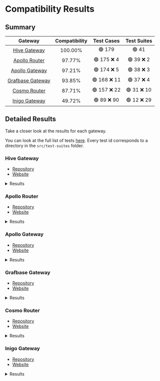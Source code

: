 # Compatibility Results

## Summary

|                             Gateway                             | Compatibility |  Test Cases  | Test Suites |
| :-------------------------------------------------------------: | :-----------: | :----------: | :---------: |
| [Hive Gateway](https://the-guild.dev/graphql/hive/docs/gateway) |    100.00%    |    🟢 179    |    🟢 41    |
|         [Apollo Router](https://www.apollographql.com/)         |    97.77%     | 🟢 175 ❌ 4  | 🟢 39 ❌ 2  |
|        [Apollo Gateway](https://www.apollographql.com/)         |    97.21%     | 🟢 174 ❌ 5  | 🟢 38 ❌ 3  |
|            [Grafbase Gateway](https://grafbase.com)             |    93.85%     | 🟢 168 ❌ 11 | 🟢 37 ❌ 4  |
|             [Cosmo Router](https://wundergraph.com)             |    87.71%     | 🟢 157 ❌ 22 | 🟢 31 ❌ 10 |
|                [Inigo Gateway](https://inigo.io)                |    49.72%     | 🟢 89 ❌ 90  | 🟢 12 ❌ 29 |

## Detailed Results

Take a closer look at the results for each gateway.

You can look at the full list of tests [here](./src/test-suites/). Every test id corresponds to a directory in the `src/test-suites` folder.

<a id="hive-gateway"></a>

### Hive Gateway

- [Repository](https://github.com/graphql-hive/gateway)
- [Website](https://the-guild.dev/graphql/hive/docs/gateway)

<details>
<summary>Results</summary>
<a href="./src/test-suites/abstract-types">abstract-types</a>
<pre>🟢🟢🟢🟢🟢🟢🟢🟢🟢🟢🟢🟢🟢🟢🟢🟢🟢</pre>
<a href="./src/test-suites/child-type-mismatch">child-type-mismatch</a>
<pre>🟢🟢🟢🟢</pre>
<a href="./src/test-suites/circular-reference-interface">circular-reference-interface</a>
<pre>🟢🟢</pre>
<a href="./src/test-suites/complex-entity-call">complex-entity-call</a>
<pre>🟢</pre>
<a href="./src/test-suites/corrupted-supergraph-node-id">corrupted-supergraph-node-id</a>
<pre>🟢🟢🟢🟢🟢🟢🟢🟢🟢🟢</pre>
<a href="./src/test-suites/enum-intersection">enum-intersection</a>
<pre>🟢🟢🟢🟢🟢</pre>
<a href="./src/test-suites/fed1-external-extends">fed1-external-extends</a>
<pre>🟢🟢🟢🟢</pre>
<a href="./src/test-suites/fed1-external-extends-resolvable">fed1-external-extends-resolvable</a>
<pre>🟢</pre>
<a href="./src/test-suites/fed1-external-extension">fed1-external-extension</a>
<pre>🟢🟢🟢🟢</pre>
<a href="./src/test-suites/fed2-external-extends">fed2-external-extends</a>
<pre>🟢🟢🟢🟢</pre>
<a href="./src/test-suites/fed2-external-extension">fed2-external-extension</a>
<pre>🟢🟢🟢🟢</pre>
<a href="./src/test-suites/include-skip">include-skip</a>
<pre>🟢🟢🟢🟢</pre>
<a href="./src/test-suites/input-object-intersection">input-object-intersection</a>
<pre>🟢🟢🟢</pre>
<a href="./src/test-suites/interface-object-with-requires">interface-object-with-requires</a>
<pre>🟢🟢🟢🟢🟢🟢🟢</pre>
<a href="./src/test-suites/keys-mashup">keys-mashup</a>
<pre>🟢</pre>
<a href="./src/test-suites/mutations">mutations</a>
<pre>🟢🟢🟢</pre>
<a href="./src/test-suites/mysterious-external">mysterious-external</a>
<pre>🟢🟢</pre>
<a href="./src/test-suites/nested-provides">nested-provides</a>
<pre>🟢🟢</pre>
<a href="./src/test-suites/node">node</a>
<pre>🟢</pre>
<a href="./src/test-suites/non-resolvable-interface-object">non-resolvable-interface-object</a>
<pre>🟢🟢🟢🟢🟢🟢🟢</pre>
<a href="./src/test-suites/null-keys">null-keys</a>
<pre>🟢</pre>
<a href="./src/test-suites/override-type-interface">override-type-interface</a>
<pre>🟢🟢🟢🟢</pre>
<a href="./src/test-suites/override-with-requires">override-with-requires</a>
<pre>🟢🟢🟢🟢</pre>
<a href="./src/test-suites/parent-entity-call">parent-entity-call</a>
<pre>🟢</pre>
<a href="./src/test-suites/parent-entity-call-complex">parent-entity-call-complex</a>
<pre>🟢</pre>
<a href="./src/test-suites/provides-on-interface">provides-on-interface</a>
<pre>🟢🟢</pre>
<a href="./src/test-suites/provides-on-union">provides-on-union</a>
<pre>🟢🟢</pre>
<a href="./src/test-suites/requires-interface">requires-interface</a>
<pre>🟢🟢🟢🟢🟢</pre>
<a href="./src/test-suites/requires-requires">requires-requires</a>
<pre>🟢🟢🟢🟢🟢</pre>
<a href="./src/test-suites/requires-with-argument">requires-with-argument</a>
<pre>🟢🟢🟢🟢🟢</pre>
<a href="./src/test-suites/requires-with-fragments">requires-with-fragments</a>
<pre>🟢🟢🟢🟢🟢🟢</pre>
<a href="./src/test-suites/shared-root">shared-root</a>
<pre>🟢🟢</pre>
<a href="./src/test-suites/simple-entity-call">simple-entity-call</a>
<pre>🟢</pre>
<a href="./src/test-suites/simple-inaccessible">simple-inaccessible</a>
<pre>🟢🟢🟢🟢</pre>
<a href="./src/test-suites/simple-interface-object">simple-interface-object</a>
<pre>🟢🟢🟢🟢🟢🟢🟢🟢🟢🟢🟢🟢🟢</pre>
<a href="./src/test-suites/simple-override">simple-override</a>
<pre>🟢🟢</pre>
<a href="./src/test-suites/simple-requires-provides">simple-requires-provides</a>
<pre>🟢🟢🟢🟢🟢🟢🟢🟢🟢🟢🟢🟢</pre>
<a href="./src/test-suites/typename">typename</a>
<pre>🟢🟢🟢🟢🟢🟢</pre>
<a href="./src/test-suites/unavailable-override">unavailable-override</a>
<pre>🟢🟢</pre>
<a href="./src/test-suites/union-interface-distributed">union-interface-distributed</a>
<pre>🟢🟢🟢🟢🟢🟢🟢</pre>
<a href="./src/test-suites/union-intersection">union-intersection</a>
<pre>🟢🟢🟢🟢🟢🟢🟢🟢</pre>
</details>

<a id="apollo-router"></a>

### Apollo Router

- [Repository](https://github.com/apollographql/router)
- [Website](https://www.apollographql.com/)

<details>
<summary>Results</summary>
<a href="./src/test-suites/abstract-types">abstract-types</a>
<pre>🟢🟢🟢🟢🟢🟢🟢🟢🟢🟢🟢🟢🟢🟢🟢🟢🟢</pre>
<a href="./src/test-suites/child-type-mismatch">child-type-mismatch</a>
<pre>🟢🟢🟢🟢</pre>
<a href="./src/test-suites/circular-reference-interface">circular-reference-interface</a>
<pre>🟢🟢</pre>
<a href="./src/test-suites/complex-entity-call">complex-entity-call</a>
<pre>🟢</pre>
<a href="./src/test-suites/corrupted-supergraph-node-id">corrupted-supergraph-node-id</a>
<pre>🟢🟢🟢🟢🟢🟢🟢🟢🟢🟢</pre>
<a href="./src/test-suites/enum-intersection">enum-intersection</a>
<pre>🟢🟢🟢🟢🟢</pre>
<a href="./src/test-suites/fed1-external-extends">fed1-external-extends</a>
<pre>🟢🟢🟢🟢</pre>
<a href="./src/test-suites/fed1-external-extends-resolvable">fed1-external-extends-resolvable</a>
<pre>🟢</pre>
<a href="./src/test-suites/fed1-external-extension">fed1-external-extension</a>
<pre>🟢🟢🟢🟢</pre>
<a href="./src/test-suites/fed2-external-extends">fed2-external-extends</a>
<pre>🟢🟢🟢🟢</pre>
<a href="./src/test-suites/fed2-external-extension">fed2-external-extension</a>
<pre>🟢🟢🟢🟢</pre>
<a href="./src/test-suites/include-skip">include-skip</a>
<pre>🟢🟢🟢🟢</pre>
<a href="./src/test-suites/input-object-intersection">input-object-intersection</a>
<pre>🟢🟢🟢</pre>
<a href="./src/test-suites/interface-object-with-requires">interface-object-with-requires</a>
<pre>🟢🟢🟢🟢🟢🟢🟢</pre>
<a href="./src/test-suites/keys-mashup">keys-mashup</a>
<pre>❌</pre>
<a href="./src/test-suites/mutations">mutations</a>
<pre>🟢🟢🟢</pre>
<a href="./src/test-suites/mysterious-external">mysterious-external</a>
<pre>🟢🟢</pre>
<a href="./src/test-suites/nested-provides">nested-provides</a>
<pre>🟢🟢</pre>
<a href="./src/test-suites/node">node</a>
<pre>🟢</pre>
<a href="./src/test-suites/non-resolvable-interface-object">non-resolvable-interface-object</a>
<pre>🟢🟢🟢🟢🟢🟢🟢</pre>
<a href="./src/test-suites/null-keys">null-keys</a>
<pre>🟢</pre>
<a href="./src/test-suites/override-type-interface">override-type-interface</a>
<pre>🟢🟢🟢🟢</pre>
<a href="./src/test-suites/override-with-requires">override-with-requires</a>
<pre>🟢🟢🟢🟢</pre>
<a href="./src/test-suites/parent-entity-call">parent-entity-call</a>
<pre>🟢</pre>
<a href="./src/test-suites/parent-entity-call-complex">parent-entity-call-complex</a>
<pre>🟢</pre>
<a href="./src/test-suites/provides-on-interface">provides-on-interface</a>
<pre>🟢🟢</pre>
<a href="./src/test-suites/provides-on-union">provides-on-union</a>
<pre>🟢🟢</pre>
<a href="./src/test-suites/requires-interface">requires-interface</a>
<pre>🟢🟢🟢🟢🟢</pre>
<a href="./src/test-suites/requires-requires">requires-requires</a>
<pre>🟢🟢🟢🟢🟢</pre>
<a href="./src/test-suites/requires-with-argument">requires-with-argument</a>
<pre>🟢🟢❌❌❌</pre>
<a href="./src/test-suites/requires-with-fragments">requires-with-fragments</a>
<pre>🟢🟢🟢🟢🟢🟢</pre>
<a href="./src/test-suites/shared-root">shared-root</a>
<pre>🟢🟢</pre>
<a href="./src/test-suites/simple-entity-call">simple-entity-call</a>
<pre>🟢</pre>
<a href="./src/test-suites/simple-inaccessible">simple-inaccessible</a>
<pre>🟢🟢🟢🟢</pre>
<a href="./src/test-suites/simple-interface-object">simple-interface-object</a>
<pre>🟢🟢🟢🟢🟢🟢🟢🟢🟢🟢🟢🟢🟢</pre>
<a href="./src/test-suites/simple-override">simple-override</a>
<pre>🟢🟢</pre>
<a href="./src/test-suites/simple-requires-provides">simple-requires-provides</a>
<pre>🟢🟢🟢🟢🟢🟢🟢🟢🟢🟢🟢🟢</pre>
<a href="./src/test-suites/typename">typename</a>
<pre>🟢🟢🟢🟢🟢🟢</pre>
<a href="./src/test-suites/unavailable-override">unavailable-override</a>
<pre>🟢🟢</pre>
<a href="./src/test-suites/union-interface-distributed">union-interface-distributed</a>
<pre>🟢🟢🟢🟢🟢🟢🟢</pre>
<a href="./src/test-suites/union-intersection">union-intersection</a>
<pre>🟢🟢🟢🟢🟢🟢🟢🟢</pre>
</details>

<a id="apollo-gateway"></a>

### Apollo Gateway

- [Repository](https://github.com/apollographql/federation)
- [Website](https://www.apollographql.com/)

<details>
<summary>Results</summary>
<a href="./src/test-suites/abstract-types">abstract-types</a>
<pre>🟢🟢🟢🟢🟢🟢🟢🟢🟢🟢🟢🟢🟢🟢🟢🟢🟢</pre>
<a href="./src/test-suites/child-type-mismatch">child-type-mismatch</a>
<pre>🟢🟢🟢🟢</pre>
<a href="./src/test-suites/circular-reference-interface">circular-reference-interface</a>
<pre>🟢🟢</pre>
<a href="./src/test-suites/complex-entity-call">complex-entity-call</a>
<pre>🟢</pre>
<a href="./src/test-suites/corrupted-supergraph-node-id">corrupted-supergraph-node-id</a>
<pre>🟢🟢🟢🟢🟢🟢🟢🟢🟢🟢</pre>
<a href="./src/test-suites/enum-intersection">enum-intersection</a>
<pre>🟢🟢🟢🟢🟢</pre>
<a href="./src/test-suites/fed1-external-extends">fed1-external-extends</a>
<pre>🟢🟢🟢🟢</pre>
<a href="./src/test-suites/fed1-external-extends-resolvable">fed1-external-extends-resolvable</a>
<pre>🟢</pre>
<a href="./src/test-suites/fed1-external-extension">fed1-external-extension</a>
<pre>🟢🟢🟢🟢</pre>
<a href="./src/test-suites/fed2-external-extends">fed2-external-extends</a>
<pre>🟢🟢🟢🟢</pre>
<a href="./src/test-suites/fed2-external-extension">fed2-external-extension</a>
<pre>🟢🟢🟢🟢</pre>
<a href="./src/test-suites/include-skip">include-skip</a>
<pre>🟢🟢🟢🟢</pre>
<a href="./src/test-suites/input-object-intersection">input-object-intersection</a>
<pre>🟢🟢🟢</pre>
<a href="./src/test-suites/interface-object-with-requires">interface-object-with-requires</a>
<pre>🟢🟢🟢🟢🟢🟢🟢</pre>
<a href="./src/test-suites/keys-mashup">keys-mashup</a>
<pre>❌</pre>
<a href="./src/test-suites/mutations">mutations</a>
<pre>🟢🟢🟢</pre>
<a href="./src/test-suites/mysterious-external">mysterious-external</a>
<pre>🟢🟢</pre>
<a href="./src/test-suites/nested-provides">nested-provides</a>
<pre>🟢🟢</pre>
<a href="./src/test-suites/node">node</a>
<pre>🟢</pre>
<a href="./src/test-suites/non-resolvable-interface-object">non-resolvable-interface-object</a>
<pre>🟢❌🟢🟢🟢🟢🟢</pre>
<a href="./src/test-suites/null-keys">null-keys</a>
<pre>🟢</pre>
<a href="./src/test-suites/override-type-interface">override-type-interface</a>
<pre>🟢🟢🟢🟢</pre>
<a href="./src/test-suites/override-with-requires">override-with-requires</a>
<pre>🟢🟢🟢🟢</pre>
<a href="./src/test-suites/parent-entity-call">parent-entity-call</a>
<pre>🟢</pre>
<a href="./src/test-suites/parent-entity-call-complex">parent-entity-call-complex</a>
<pre>🟢</pre>
<a href="./src/test-suites/provides-on-interface">provides-on-interface</a>
<pre>🟢🟢</pre>
<a href="./src/test-suites/provides-on-union">provides-on-union</a>
<pre>🟢🟢</pre>
<a href="./src/test-suites/requires-interface">requires-interface</a>
<pre>🟢🟢🟢🟢🟢</pre>
<a href="./src/test-suites/requires-requires">requires-requires</a>
<pre>🟢🟢🟢🟢🟢</pre>
<a href="./src/test-suites/requires-with-argument">requires-with-argument</a>
<pre>🟢🟢❌❌❌</pre>
<a href="./src/test-suites/requires-with-fragments">requires-with-fragments</a>
<pre>🟢🟢🟢🟢🟢🟢</pre>
<a href="./src/test-suites/shared-root">shared-root</a>
<pre>🟢🟢</pre>
<a href="./src/test-suites/simple-entity-call">simple-entity-call</a>
<pre>🟢</pre>
<a href="./src/test-suites/simple-inaccessible">simple-inaccessible</a>
<pre>🟢🟢🟢🟢</pre>
<a href="./src/test-suites/simple-interface-object">simple-interface-object</a>
<pre>🟢🟢🟢🟢🟢🟢🟢🟢🟢🟢🟢🟢🟢</pre>
<a href="./src/test-suites/simple-override">simple-override</a>
<pre>🟢🟢</pre>
<a href="./src/test-suites/simple-requires-provides">simple-requires-provides</a>
<pre>🟢🟢🟢🟢🟢🟢🟢🟢🟢🟢🟢🟢</pre>
<a href="./src/test-suites/typename">typename</a>
<pre>🟢🟢🟢🟢🟢🟢</pre>
<a href="./src/test-suites/unavailable-override">unavailable-override</a>
<pre>🟢🟢</pre>
<a href="./src/test-suites/union-interface-distributed">union-interface-distributed</a>
<pre>🟢🟢🟢🟢🟢🟢🟢</pre>
<a href="./src/test-suites/union-intersection">union-intersection</a>
<pre>🟢🟢🟢🟢🟢🟢🟢🟢</pre>
</details>

<a id="grafbase-gateway"></a>

### Grafbase Gateway

- [Repository](https://github.com/grafbase/grafbase)
- [Website](https://grafbase.com)

<details>
<summary>Results</summary>
<a href="./src/test-suites/abstract-types">abstract-types</a>
<pre>🟢🟢🟢🟢🟢🟢🟢🟢🟢🟢🟢🟢🟢🟢🟢🟢🟢</pre>
<a href="./src/test-suites/child-type-mismatch">child-type-mismatch</a>
<pre>🟢🟢🟢🟢</pre>
<a href="./src/test-suites/circular-reference-interface">circular-reference-interface</a>
<pre>🟢🟢</pre>
<a href="./src/test-suites/complex-entity-call">complex-entity-call</a>
<pre>🟢</pre>
<a href="./src/test-suites/corrupted-supergraph-node-id">corrupted-supergraph-node-id</a>
<pre>❌🟢❌🟢🟢❌🟢🟢🟢🟢</pre>
<a href="./src/test-suites/enum-intersection">enum-intersection</a>
<pre>🟢🟢🟢🟢🟢</pre>
<a href="./src/test-suites/fed1-external-extends">fed1-external-extends</a>
<pre>🟢🟢🟢🟢</pre>
<a href="./src/test-suites/fed1-external-extends-resolvable">fed1-external-extends-resolvable</a>
<pre>🟢</pre>
<a href="./src/test-suites/fed1-external-extension">fed1-external-extension</a>
<pre>🟢🟢🟢🟢</pre>
<a href="./src/test-suites/fed2-external-extends">fed2-external-extends</a>
<pre>🟢🟢🟢🟢</pre>
<a href="./src/test-suites/fed2-external-extension">fed2-external-extension</a>
<pre>🟢🟢🟢🟢</pre>
<a href="./src/test-suites/include-skip">include-skip</a>
<pre>🟢🟢🟢🟢</pre>
<a href="./src/test-suites/input-object-intersection">input-object-intersection</a>
<pre>🟢🟢🟢</pre>
<a href="./src/test-suites/interface-object-with-requires">interface-object-with-requires</a>
<pre>🟢🟢🟢🟢🟢🟢🟢</pre>
<a href="./src/test-suites/keys-mashup">keys-mashup</a>
<pre>🟢</pre>
<a href="./src/test-suites/mutations">mutations</a>
<pre>🟢🟢🟢</pre>
<a href="./src/test-suites/mysterious-external">mysterious-external</a>
<pre>🟢🟢</pre>
<a href="./src/test-suites/nested-provides">nested-provides</a>
<pre>🟢🟢</pre>
<a href="./src/test-suites/node">node</a>
<pre>🟢</pre>
<a href="./src/test-suites/non-resolvable-interface-object">non-resolvable-interface-object</a>
<pre>🟢🟢🟢🟢🟢🟢🟢</pre>
<a href="./src/test-suites/null-keys">null-keys</a>
<pre>🟢</pre>
<a href="./src/test-suites/override-type-interface">override-type-interface</a>
<pre>❌🟢🟢🟢</pre>
<a href="./src/test-suites/override-with-requires">override-with-requires</a>
<pre>🟢🟢🟢🟢</pre>
<a href="./src/test-suites/parent-entity-call">parent-entity-call</a>
<pre>🟢</pre>
<a href="./src/test-suites/parent-entity-call-complex">parent-entity-call-complex</a>
<pre>🟢</pre>
<a href="./src/test-suites/provides-on-interface">provides-on-interface</a>
<pre>❌❌</pre>
<a href="./src/test-suites/provides-on-union">provides-on-union</a>
<pre>🟢🟢</pre>
<a href="./src/test-suites/requires-interface">requires-interface</a>
<pre>🟢🟢🟢🟢🟢</pre>
<a href="./src/test-suites/requires-requires">requires-requires</a>
<pre>🟢🟢🟢🟢🟢</pre>
<a href="./src/test-suites/requires-with-argument">requires-with-argument</a>
<pre>🟢🟢🟢🟢🟢</pre>
<a href="./src/test-suites/requires-with-fragments">requires-with-fragments</a>
<pre>🟢🟢🟢🟢🟢🟢</pre>
<a href="./src/test-suites/shared-root">shared-root</a>
<pre>🟢🟢</pre>
<a href="./src/test-suites/simple-entity-call">simple-entity-call</a>
<pre>🟢</pre>
<a href="./src/test-suites/simple-inaccessible">simple-inaccessible</a>
<pre>🟢🟢🟢🟢</pre>
<a href="./src/test-suites/simple-interface-object">simple-interface-object</a>
<pre>🟢🟢🟢🟢🟢🟢🟢🟢❌❌❌❌❌</pre>
<a href="./src/test-suites/simple-override">simple-override</a>
<pre>🟢🟢</pre>
<a href="./src/test-suites/simple-requires-provides">simple-requires-provides</a>
<pre>🟢🟢🟢🟢🟢🟢🟢🟢🟢🟢🟢🟢</pre>
<a href="./src/test-suites/typename">typename</a>
<pre>🟢🟢🟢🟢🟢🟢</pre>
<a href="./src/test-suites/unavailable-override">unavailable-override</a>
<pre>🟢🟢</pre>
<a href="./src/test-suites/union-interface-distributed">union-interface-distributed</a>
<pre>🟢🟢🟢🟢🟢🟢🟢</pre>
<a href="./src/test-suites/union-intersection">union-intersection</a>
<pre>🟢🟢🟢🟢🟢🟢🟢🟢</pre>
</details>

<a id="cosmo-router"></a>

### Cosmo Router

- [Repository](https://github.com/wundergraph/cosmo)
- [Website](https://wundergraph.com)

<details>
<summary>Results</summary>
<a href="./src/test-suites/abstract-types">abstract-types</a>
<pre>🟢🟢🟢🟢🟢🟢🟢🟢🟢🟢🟢🟢🟢🟢🟢🟢🟢</pre>
<a href="./src/test-suites/child-type-mismatch">child-type-mismatch</a>
<pre>❌❌❌🟢</pre>
<a href="./src/test-suites/circular-reference-interface">circular-reference-interface</a>
<pre>🟢🟢</pre>
<a href="./src/test-suites/complex-entity-call">complex-entity-call</a>
<pre>❌</pre>
<a href="./src/test-suites/corrupted-supergraph-node-id">corrupted-supergraph-node-id</a>
<pre>🟢🟢🟢🟢🟢🟢🟢🟢🟢🟢</pre>
<a href="./src/test-suites/enum-intersection">enum-intersection</a>
<pre>🟢🟢🟢🟢🟢</pre>
<a href="./src/test-suites/fed1-external-extends">fed1-external-extends</a>
<pre>🟢🟢🟢🟢</pre>
<a href="./src/test-suites/fed1-external-extends-resolvable">fed1-external-extends-resolvable</a>
<pre>🟢</pre>
<a href="./src/test-suites/fed1-external-extension">fed1-external-extension</a>
<pre>🟢🟢🟢🟢</pre>
<a href="./src/test-suites/fed2-external-extends">fed2-external-extends</a>
<pre>🟢🟢🟢🟢</pre>
<a href="./src/test-suites/fed2-external-extension">fed2-external-extension</a>
<pre>🟢🟢🟢🟢</pre>
<a href="./src/test-suites/include-skip">include-skip</a>
<pre>🟢🟢🟢🟢</pre>
<a href="./src/test-suites/input-object-intersection">input-object-intersection</a>
<pre>🟢🟢🟢</pre>
<a href="./src/test-suites/interface-object-with-requires">interface-object-with-requires</a>
<pre>🟢🟢🟢🟢🟢🟢🟢</pre>
<a href="./src/test-suites/keys-mashup">keys-mashup</a>
<pre>🟢</pre>
<a href="./src/test-suites/mutations">mutations</a>
<pre>🟢🟢❌</pre>
<a href="./src/test-suites/mysterious-external">mysterious-external</a>
<pre>🟢🟢</pre>
<a href="./src/test-suites/nested-provides">nested-provides</a>
<pre>🟢🟢</pre>
<a href="./src/test-suites/node">node</a>
<pre>🟢</pre>
<a href="./src/test-suites/non-resolvable-interface-object">non-resolvable-interface-object</a>
<pre>🟢🟢🟢🟢🟢🟢🟢</pre>
<a href="./src/test-suites/null-keys">null-keys</a>
<pre>❌</pre>
<a href="./src/test-suites/override-type-interface">override-type-interface</a>
<pre>🟢🟢🟢🟢</pre>
<a href="./src/test-suites/override-with-requires">override-with-requires</a>
<pre>🟢🟢🟢🟢</pre>
<a href="./src/test-suites/parent-entity-call">parent-entity-call</a>
<pre>🟢</pre>
<a href="./src/test-suites/parent-entity-call-complex">parent-entity-call-complex</a>
<pre>❌</pre>
<a href="./src/test-suites/provides-on-interface">provides-on-interface</a>
<pre>❌❌</pre>
<a href="./src/test-suites/provides-on-union">provides-on-union</a>
<pre>❌❌</pre>
<a href="./src/test-suites/requires-interface">requires-interface</a>
<pre>🟢🟢❌🟢🟢</pre>
<a href="./src/test-suites/requires-requires">requires-requires</a>
<pre>🟢🟢🟢🟢🟢</pre>
<a href="./src/test-suites/requires-with-argument">requires-with-argument</a>
<pre>🟢❌❌❌❌</pre>
<a href="./src/test-suites/requires-with-fragments">requires-with-fragments</a>
<pre>❌❌❌❌❌❌</pre>
<a href="./src/test-suites/shared-root">shared-root</a>
<pre>🟢🟢</pre>
<a href="./src/test-suites/simple-entity-call">simple-entity-call</a>
<pre>🟢</pre>
<a href="./src/test-suites/simple-inaccessible">simple-inaccessible</a>
<pre>🟢🟢🟢🟢</pre>
<a href="./src/test-suites/simple-interface-object">simple-interface-object</a>
<pre>🟢🟢🟢🟢🟢🟢🟢🟢🟢🟢🟢🟢🟢</pre>
<a href="./src/test-suites/simple-override">simple-override</a>
<pre>🟢🟢</pre>
<a href="./src/test-suites/simple-requires-provides">simple-requires-provides</a>
<pre>🟢🟢🟢🟢🟢🟢🟢🟢🟢🟢🟢🟢</pre>
<a href="./src/test-suites/typename">typename</a>
<pre>🟢🟢🟢🟢🟢🟢</pre>
<a href="./src/test-suites/unavailable-override">unavailable-override</a>
<pre>🟢🟢</pre>
<a href="./src/test-suites/union-interface-distributed">union-interface-distributed</a>
<pre>🟢🟢🟢🟢🟢🟢🟢</pre>
<a href="./src/test-suites/union-intersection">union-intersection</a>
<pre>🟢🟢🟢🟢🟢🟢🟢🟢</pre>
</details>

<a id="inigo-gateway"></a>

### Inigo Gateway

- [Repository](https://github.com/inigolabs)
- [Website](https://inigo.io)

<details>
<summary>Results</summary>
<a href="./src/test-suites/abstract-types">abstract-types</a>
<pre>🟢🟢🟢🟢🟢🟢🟢🟢🟢🟢🟢🟢🟢🟢🟢❌❌</pre>
<a href="./src/test-suites/child-type-mismatch">child-type-mismatch</a>
<pre>❌❌❌🟢</pre>
<a href="./src/test-suites/circular-reference-interface">circular-reference-interface</a>
<pre>🟢🟢</pre>
<a href="./src/test-suites/complex-entity-call">complex-entity-call</a>
<pre>❌</pre>
<a href="./src/test-suites/corrupted-supergraph-node-id">corrupted-supergraph-node-id</a>
<pre>🟢❌❌❌❌🟢🟢🟢🟢🟢</pre>
<a href="./src/test-suites/enum-intersection">enum-intersection</a>
<pre>❌❌❌❌❌</pre>
<a href="./src/test-suites/fed1-external-extends">fed1-external-extends</a>
<pre>🟢🟢🟢🟢</pre>
<a href="./src/test-suites/fed1-external-extends-resolvable">fed1-external-extends-resolvable</a>
<pre>❌</pre>
<a href="./src/test-suites/fed1-external-extension">fed1-external-extension</a>
<pre>🟢🟢🟢🟢</pre>
<a href="./src/test-suites/fed2-external-extends">fed2-external-extends</a>
<pre>🟢🟢🟢🟢</pre>
<a href="./src/test-suites/fed2-external-extension">fed2-external-extension</a>
<pre>🟢🟢🟢🟢</pre>
<a href="./src/test-suites/include-skip">include-skip</a>
<pre>🟢🟢🟢🟢</pre>
<a href="./src/test-suites/input-object-intersection">input-object-intersection</a>
<pre>🟢❌❌</pre>
<a href="./src/test-suites/interface-object-with-requires">interface-object-with-requires</a>
<pre>❌❌❌❌❌❌❌</pre>
<a href="./src/test-suites/keys-mashup">keys-mashup</a>
<pre>❌</pre>
<a href="./src/test-suites/mutations">mutations</a>
<pre>🟢🟢❌</pre>
<a href="./src/test-suites/mysterious-external">mysterious-external</a>
<pre>🟢🟢</pre>
<a href="./src/test-suites/nested-provides">nested-provides</a>
<pre>❌❌</pre>
<a href="./src/test-suites/node">node</a>
<pre>🟢</pre>
<a href="./src/test-suites/non-resolvable-interface-object">non-resolvable-interface-object</a>
<pre>🟢🟢🟢🟢🟢❌❌</pre>
<a href="./src/test-suites/null-keys">null-keys</a>
<pre>❌</pre>
<a href="./src/test-suites/override-type-interface">override-type-interface</a>
<pre>❌❌🟢🟢</pre>
<a href="./src/test-suites/override-with-requires">override-with-requires</a>
<pre>🟢🟢🟢🟢</pre>
<a href="./src/test-suites/parent-entity-call">parent-entity-call</a>
<pre>🟢</pre>
<a href="./src/test-suites/parent-entity-call-complex">parent-entity-call-complex</a>
<pre>❌</pre>
<a href="./src/test-suites/provides-on-interface">provides-on-interface</a>
<pre>❌❌</pre>
<a href="./src/test-suites/provides-on-union">provides-on-union</a>
<pre>❌❌</pre>
<a href="./src/test-suites/requires-interface">requires-interface</a>
<pre>❌❌❌❌❌</pre>
<a href="./src/test-suites/requires-requires">requires-requires</a>
<pre>🟢🟢🟢🟢🟢</pre>
<a href="./src/test-suites/requires-with-argument">requires-with-argument</a>
<pre>❌❌❌❌❌</pre>
<a href="./src/test-suites/requires-with-fragments">requires-with-fragments</a>
<pre>❌❌❌❌❌❌</pre>
<a href="./src/test-suites/shared-root">shared-root</a>
<pre>❌❌</pre>
<a href="./src/test-suites/simple-entity-call">simple-entity-call</a>
<pre>❌</pre>
<a href="./src/test-suites/simple-inaccessible">simple-inaccessible</a>
<pre>🟢🟢❌🟢</pre>
<a href="./src/test-suites/simple-interface-object">simple-interface-object</a>
<pre>❌❌❌❌❌❌❌❌❌❌❌❌❌</pre>
<a href="./src/test-suites/simple-override">simple-override</a>
<pre>❌🟢</pre>
<a href="./src/test-suites/simple-requires-provides">simple-requires-provides</a>
<pre>🟢🟢🟢🟢🟢🟢🟢🟢🟢🟢🟢🟢</pre>
<a href="./src/test-suites/typename">typename</a>
<pre>❌❌❌❌❌❌</pre>
<a href="./src/test-suites/unavailable-override">unavailable-override</a>
<pre>❌🟢</pre>
<a href="./src/test-suites/union-interface-distributed">union-interface-distributed</a>
<pre>❌❌🟢🟢🟢🟢🟢</pre>
<a href="./src/test-suites/union-intersection">union-intersection</a>
<pre>❌❌❌❌❌❌❌❌</pre>
</details>
